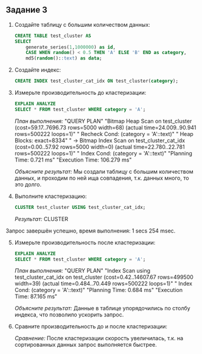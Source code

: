 ## Задание 3

1. Создайте таблицу с большим количеством данных:
    ```sql
    CREATE TABLE test_cluster AS 
    SELECT 
        generate_series(1,1000000) as id,
        CASE WHEN random() < 0.5 THEN 'A' ELSE 'B' END as category,
        md5(random()::text) as data;
    ```

2. Создайте индекс:
    ```sql
    CREATE INDEX test_cluster_cat_idx ON test_cluster(category);
    ```

3. Измерьте производительность до кластеризации:
    ```sql
    EXPLAIN ANALYZE
    SELECT * FROM test_cluster WHERE category = 'A';
    ```
    
    *План выполнения:*
    "QUERY PLAN"
"Bitmap Heap Scan on test_cluster  (cost=59.17..7696.73 rows=5000 width=68) (actual time=24.009..90.941 rows=500222 loops=1)"
"  Recheck Cond: (category = 'A'::text)"
"  Heap Blocks: exact=8334"
"  ->  Bitmap Index Scan on test_cluster_cat_idx  (cost=0.00..57.92 rows=5000 width=0) (actual time=22.780..22.781 rows=500222 loops=1)"
"        Index Cond: (category = 'A'::text)"
"Planning Time: 0.721 ms"
"Execution Time: 106.279 ms"
    
    *Объясните результат:*
    Мы создали таблицу с большим количеством данных, и проходим по ней ища совпадения, т.к. данных много, то это долго.

4. Выполните кластеризацию:
    ```sql
    CLUSTER test_cluster USING test_cluster_cat_idx;
    ```
    
    *Результат:*
    CLUSTER

Запрос завершён успешно, время выполнения: 1 secs 254 msec.

5. Измерьте производительность после кластеризации:
    ```sql
    EXPLAIN ANALYZE
    SELECT * FROM test_cluster WHERE category = 'A';
    ```
    
    *План выполнения:*
    "QUERY PLAN"
"Index Scan using test_cluster_cat_idx on test_cluster  (cost=0.42..14607.67 rows=499500 width=39) (actual time=0.484..70.449 rows=500222 loops=1)"
"  Index Cond: (category = 'A'::text)"
"Planning Time: 0.684 ms"
"Execution Time: 87.165 ms"
    
    *Объясните результат:*
    Данные в таблице упорядочились по столбу индекса, что позволило ускорить запрос.

6. Сравните производительность до и после кластеризации:
    
    *Сравнение:*
    После кластеризации скорость увеличилась, т.к. на сортированных данных запрос выполняется быстрее. 
